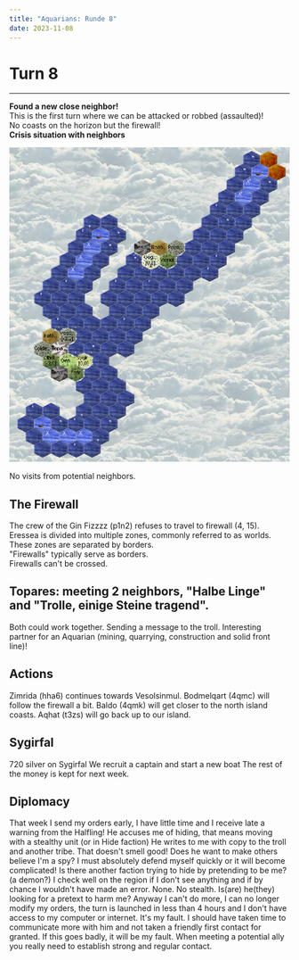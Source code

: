 ```yaml
---
title: "Aquarians: Runde 8"
date: 2023-11-08
---
```

# Turn 8
--------

**Found a new close neighbor!**  
This is the first turn where we can be attacked or robbed (assaulted)!  
No coasts on the horizon but the firewall!  
**Crisis situation with neighbors**

![Map turn 8](./map8.png "Map turn 8")

No visits from potential neighbors.  

## The Firewall
The crew of the Gin Fizzzz (p1n2) refuses to travel to firewall (4, 15).  
Eressea is divided into multiple zones, commonly referred to as worlds.  
These zones are separated by borders.  
"Firewalls" typically serve as borders.  
Firewalls can't be crossed.

## Topares: meeting 2 neighbors, "Halbe Linge" and "Trolle, einige Steine tragend".
Both could work together.
Sending a message to the troll. Interesting partner for an Aquarian (mining, quarrying, construction and solid front line)!

## Actions
Zimrida (hha6) continues towards Vesolsinmul.
Bodmelqart (4qmc) will follow the firewall a bit.
Baldo (4qmk) will get closer to the north island coasts.
Aqhat (t3zs) will go back up to our island.

## Sygirfal
720 silver on Sygirfal
We recruit a captain and start a new boat
The rest of the money is kept for next week.

## Diplomacy
That week I send my orders early, I have little time and I receive late a warning from the Halfling!
He accuses me of hiding, that means moving with a stealthy unit (or in Hide faction)
He writes to me with copy to the troll and another tribe. That doesn't smell good! Does he want to make others believe I'm a spy?
I must absolutely defend myself quickly or it will become complicated!
Is there another faction trying to hide by pretending to be me? (a demon?)
I check well on the region if I don't see anything and if by chance I wouldn't have made an error.
None. No stealth. Is(are) he(they) looking for a pretext to harm me?
Anyway I can't do more, I can no longer modify my orders, the turn is launched in less than 4 hours and I don't have access to my computer or internet.
It's my fault. I should have taken time to communicate more with him and not taken a friendly first contact for granted. If this goes badly, it will be my fault.
When meeting a potential ally you really need to establish strong and regular contact.